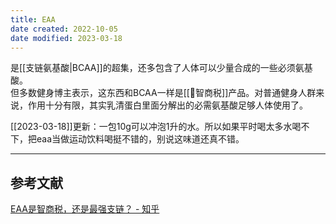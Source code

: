 ```yaml
---
title: EAA
date created: 2022-10-05
date modified: 2023-03-18
---
```


是[[支链氨基酸|BCAA]]的超集，还多包含了人体可以少量合成的一些必须氨基酸。  
但多数健身博主表示，这东西和BCAA一样是[[🐤智商税]]产品。对普通健身人群来说，作用十分有限，其实乳清蛋白里面分解出的必需氨基酸足够人体使用了。

[[2023-03-18]]更新：一包10g可以冲泡1升的水。所以如果平时喝太多水喝不下，把eaa当做运动饮料喝挺不错的，别说这味道还真不错。

---

## 参考文献

[EAA是智商税，还是最强支链？ - 知乎](https://zhuanlan.zhihu.com/p/421270914)
